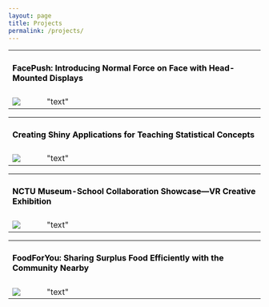 ```yaml
---
layout: page
title: Projects
permalink: /projects/
---
```

<table width="1000px" cellpadding="0" cellspacing="0">
    <tbody>
        <tr>
            <td width="1000px" colspan="3" valign="top">
                <h4>
                    <a class="projectlink" href="http://wenjietseng.github.io/projects/FacePush" style="text-decoration : none; color : #000000;">
                    FacePush: Introducing Normal Force on Face with Head-Mounted Displays</a>
                </h4>
            </td>
        </tr>
            <td width="100px" valign="middle" background-color="#fdfdfd">
                <div class="img">
                    <span class="noborderimg">
                    <a class="projectlink" href="http://wenjietseng.github.io/projects/FacePush">
                    <img src="https://wenjietseng.github.io/images/facepush.jpeg">
                    </a>
                    </span>
                </div>
            </td>
            <td width="900px" valigh="middle" >
            "text"
            </td>
        <tr>
        </tr>
    </tbody>
</table>
<table width="1000px" cellpadding="0" cellspacing="0">
    <tbody>
        <tr>
            <td width="1000px" colspan="3" valign="top">
                <h4>
                    <a class="projectlink" href="http://wenjietseng.github.io/projects/ShinyStats" style="text-decoration : none; color : #000000;">
                    Creating Shiny Applications for Teaching Statistical Concepts</a>
                </h4>
            </td>
        </tr>
            <td width="100px" valign="middle" >
                <div class="img">
                    <span class="noborderimg">
                    <a class="projectlink" href="http://wenjietseng.github.io/projects/ShinyStats">
                    <img src="https://wenjietseng.github.io/images/sdt.png">
                    </a>
                    </span>
                </div>
            </td>
            <td width="900px" valigh="middle" >
            "text"
            </td>
        <tr>
        </tr>
    </tbody>
</table>
<table width="1000px" cellpadding="0" cellspacing="0">
    <tbody>
        <tr>
            <td width="1000px" colspan="3" valign="top">
                <h4>
                    <a class="projectlink" href="http://wenjietseng.github.io/projects/npmFishing" style="text-decoration : none; color : #000000;">
                    NCTU Museum-School Collaboration Showcase—VR Creative Exhibition</a>
                </h4>
            </td>
        </tr>
            <td width="100px" valign="middle" >
                <div class="img">
                    <span class="noborderimg">
                    <a class="projectlink" href="http://wenjietseng.github.io/projects/npmFishing">
                    <img src="https://wenjietseng.github.io/images/sdt.png">
                    </a>
                    </span>
                </div>
            </td>
            <td width="900px" valigh="middle" >
            "text"</td>
        <tr>
        </tr>
    </tbody>
</table>
<table width="1000px" cellpadding="0" cellspacing="0">
    <tbody>
        <tr>
            <td width="1000px" colspan="3" valign="top">
                <h4>
                    <a class="projectlink" href="http://wenjietseng.github.io/projects/food4u" style="text-decoration : none; color : #000000;">
                    FoodForYou: Sharing Surplus Food Efficiently with the Community Nearby</a>
                </h4>
            </td>
        </tr>
            <td width="100px" valign="middle" >
                <div class="img">
                    <span class="noborderimg">
                    <a class="projectlink" href="http://wenjietseng.github.io/projects/food4u">
                    <img src="https://wenjietseng.github.io/images/food4U.png">
                    </a>
                    </span>
                </div>
            </td>
            <td width="900px" valigh="middle" >
                "text"
            </td>
        <tr>
        </tr>
    </tbody>
</table>